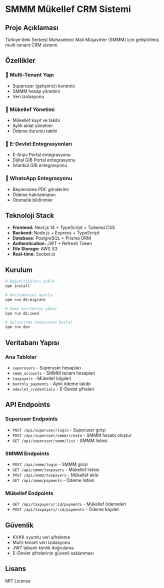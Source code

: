# SMMM Mükellef CRM Sistemi

## Proje Açıklaması
Türkiye'deki Serbest Muhasebeci Mali Müşavirler (SMMM) için geliştirilmiş multi-tenant CRM sistemi.

## Özellikler

### 🏢 Multi-Tenant Yapı
- Superuser (geliştirici) kontrolü
- SMMM hesap yönetimi
- Veri izolasyonu

### 👥 Mükellef Yönetimi
- Mükellef kayıt ve takibi
- Aylık aidat yönetimi
- Ödeme durumu takibi

### 🔗 E-Devlet Entegrasyonları
- E-Arşiv Portal entegrasyonu
- Dijital GİB Portal entegrasyonu
- İstanbul GİB entegrasyonu

### 📱 WhatsApp Entegrasyonu
- Beyanname PDF gönderimi
- Ödeme hatırlatmaları
- Otomatik bildirimler

## Teknoloji Stack

- **Frontend:** Next.js 14 + TypeScript + Tailwind CSS
- **Backend:** Node.js + Express + TypeScript
- **Database:** PostgreSQL + Prisma ORM
- **Authentication:** JWT + Refresh Token
- **File Storage:** AWS S3
- **Real-time:** Socket.io

## Kurulum

```bash
# Bağımlılıkları yükle
npm install

# Veritabanını ayarla
npm run db:migrate

# Seed verilerini yükle
npm run db:seed

# Geliştirme sunucusunu başlat
npm run dev
```

## Veritabanı Yapısı

### Ana Tablolar
- `superusers` - Superuser hesapları
- `smmm_accounts` - SMMM tenant hesapları
- `taxpayers` - Mükellef bilgileri
- `monthly_payments` - Aylık ödeme takibi
- `edevlet_credentials` - E-Devlet şifreleri

## API Endpoints

### Superuser Endpoints
- `POST /api/superuser/login` - Superuser girişi
- `POST /api/superuser/smmm/create` - SMMM hesabı oluştur
- `GET /api/superuser/smmm/list` - SMMM listesi

### SMMM Endpoints
- `POST /api/smmm/login` - SMMM girişi
- `GET /api/smmm/taxpayers` - Mükellef listesi
- `POST /api/smmm/taxpayers` - Mükellef ekle
- `GET /api/smmm/payments` - Ödeme listesi

### Mükellef Endpoints
- `GET /api/taxpayers/:id/payments` - Mükellef ödemeleri
- `POST /api/taxpayers/:id/payments` - Ödeme kaydet

## Güvenlik

- KVKK uyumlu veri şifreleme
- Multi-tenant veri izolasyonu
- JWT tabanlı kimlik doğrulama
- E-Devlet şifrelerinin güvenli saklanması

## Lisans

MIT License
